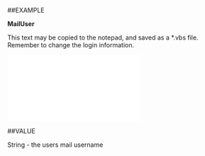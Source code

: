 
##EXAMPLE

**MailUser**

This text may be copied to the notepad, and saved as a *.vbs file. Remember to change the login information.

![](..\..\Examples\vbs\SOUser.MailUser.vbs.txt)


##VALUE

String - the users mail username

